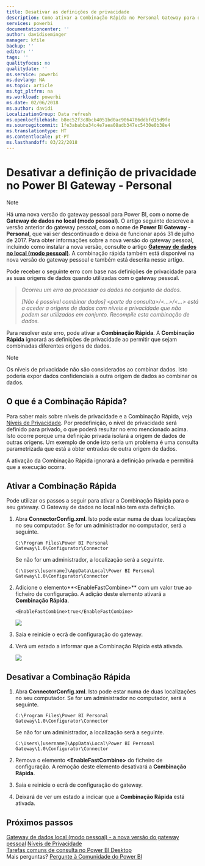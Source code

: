 ```yaml
---
title: Desativar as definições de privacidade
description: Como ativar a Combinação Rápida no Personal Gateway para desativar as definições de privacidade para atualização.
services: powerbi
documentationcenter: ''
author: davidiseminger
manager: kfile
backup: ''
editor: ''
tags: ''
qualityfocus: no
qualitydate: ''
ms.service: powerbi
ms.devlang: NA
ms.topic: article
ms.tgt_pltfrm: na
ms.workload: powerbi
ms.date: 02/06/2018
ms.author: davidi
LocalizationGroup: Data refresh
ms.openlocfilehash: b8ec52f3c8bcb4051bd0ac9064786ddbfd15d9fe
ms.sourcegitcommit: 1fe3ababba34c4e7aea08adb347ec5430e0b38e4
ms.translationtype: HT
ms.contentlocale: pt-PT
ms.lasthandoff: 03/22/2018
---
```

# <a name="disable-privacy-setting-in-power-bi-gateway---personal"></a>Desativar a definição de privacidade no Power BI Gateway - Personal
> [!NOTE]
> Há uma nova versão do gateway pessoal para Power BI, com o nome de **Gateway de dados no local (modo pessoal)**. O artigo seguinte descreve a versão anterior do gateway pessoal, com o nome de **Power BI Gateway - Personal**, que vai ser descontinuado e deixa de funcionar após 31 de julho de 2017. Para obter informações sobre a nova versão do gateway pessoal, incluindo como instalar a nova versão, consulte o artigo [**Gateway de dados no local (modo pessoal)**](service-gateway-personal-mode.md). A combinação rápida também está disponível na nova versão do gateway pessoal e também está descrita nesse artigo.
> 
> 

Pode receber o seguinte erro com base nas definições de privacidade para as suas origens de dados quando utilizadas com o gateway pessoal.

> *Ocorreu um erro ao processar os dados no conjunto de dados.*
> 
> *[Não é possível combinar dados] &lt;parte da consulta&gt;/&lt;…&gt;/&lt;…&gt; está a aceder a origens de dados com níveis e privacidade que não podem ser utilizados em conjunto. Recompile esta combinação de dados.*
> 
> 

Para resolver este erro, pode ativar a **Combinação Rápida**. A **Combinação Rápida** ignorará as definições de privacidade ao permitir que sejam combinadas diferentes origens de dados.

> [!NOTE]
> Os níveis de privacidade não são considerados ao combinar dados. Isto poderia expor dados confidenciais a outra origem de dados ao combinar os dados.
> 
> 

## <a name="what-is-fast-combine"></a>O que é a Combinação Rápida?
Para saber mais sobre níveis de privacidade e a Combinação Rápida, veja [Níveis de Privacidade](https://support.office.com/article/Privacy-levels-Power-Query-CC3EDE4D-359E-4B28-BC72-9BEE7900B540). Por predefinição, o nível de privacidade será definido para privado, o que poderá resultar no erro mencionado acima. Isto ocorre porque uma definição privada isolará a origem de dados de outras origens. Um exemplo de onde isto seria um problema é uma consulta parametrizada que está a obter entradas de outra origem de dados.

A ativação da Combinação Rápida ignorará a definição privada e permitirá que a execução ocorra.

## <a name="turn-on-fast-combine"></a>Ativar a Combinação Rápida
Pode utilizar os passos a seguir para ativar a Combinação Rápida para o seu gateway. O Gateway de dados no local não tem esta definição.

1. Abra **ConnectorConfig.xml**.  Isto pode estar numa de duas localizações no seu computador.  Se for um administrador no computador, será a seguinte.
   
    <pre><code>C:\Program Files\Power BI Personal Gateway\1.0\Configurator\Connector</code></pre>
   
    Se não for um administrador, a localização será a seguinte.
   
    <pre><code>C:\Users\[username]\AppData\Local\Power BI Personal Gateway\1.0\Configurator\Connector</code></pre>
    
2. Adicione o elemento**&lt;EnableFastCombine&gt;** com um valor true ao ficheiro de configuração. A adição deste elemento ativará a **Combinação Rápida**.
   
   <pre><code>&lt;EnableFastCombine&gt;true&lt;/EnableFastCombine&gt;</code></pre>
   
   ![](media/refresh-enable-fast-combine/configfile.png)
3. Saia e reinicie o ecrã de configuração do gateway.
4. Verá um estado a informar que a Combinação Rápida está ativada.
   
   ![](media/refresh-enable-fast-combine/fastcombineenabled.png)

## <a name="turn-off-fast-combine"></a>Desativar a Combinação Rápida
1. Abra **ConnectorConfig.xml**.  Isto pode estar numa de duas localizações no seu computador.  Se for um administrador no computador, será a seguinte.
   
    <pre><code>C:\Program Files\Power BI Personal Gateway\1.0\Configurator\Connector</code></pre>
   
    Se não for um administrador, a localização será a seguinte.
   
    <pre><code>C:\Users\[username]\AppData\Local\Power BI Personal Gateway\1.0\Configurator\Connector</code></pre>

2. Remova o elemento **&lt;EnableFastCombine&gt;** do ficheiro de configuração. A remoção deste elemento desativará a **Combinação Rápida**.
3. Saia e reinicie o ecrã de configuração do gateway.
4. Deixará de ver um estado a indicar que a **Combinação Rápida** está ativada.

## <a name="next-steps"></a>Próximos passos
[Gateway de dados local (modo pessoal) - a nova versão do gateway pessoal](service-gateway-personal-mode.md)
[Níveis de Privacidade](https://support.office.com/article/Privacy-levels-Power-Query-CC3EDE4D-359E-4B28-BC72-9BEE7900B540)  
[Tarefas comuns de consulta no Power BI Desktop](desktop-common-query-tasks.md)  
Mais perguntas? [Pergunte à Comunidade do Power BI](http://community.powerbi.com/)

